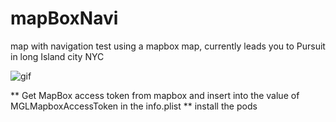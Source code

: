 # mapBoxNavi
map with navigation test using a mapbox map, currently leads you to Pursuit in long Island city NYC


![gif](Gif/mapboxdemo.gif)

** Get MapBox access token from mapbox and insert into the value of MGLMapboxAccessToken in the info.plist **
install the pods
